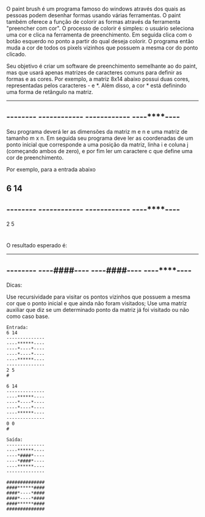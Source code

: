 O paint brush é um programa famoso do windows através dos quais as pessoas podem desenhar formas usando várias ferramentas. O paint também oferece a função de colorir as formas através da ferramenta "preencher com cor". O processo de colorir é simples: o usuário seleciona uma cor e clica na ferramenta de preenchimento. Em seguida clica com o botão esquerdo no ponto a partir do qual deseja colorir. O programa então muda a cor de todos os pixels vizinhos que possuem a mesma cor do ponto clicado.

Seu objetivo é criar um software de preenchimento semelhante ao do paint, mas que usará apenas matrizes de caracteres comuns para definir as formas e as cores. Por exemplo, a matriz 8x14 abaixo possui duas cores, representadas pelos caracteres - e *. Além disso, a cor * está definindo uma forma de retângulo na matriz.

--------------
----******----
----*----*----
----*----*----
----******----
--------------

Seu programa deverá ler as dimensões da matriz m e n e uma matriz de tamanho m x n. Em seguida seu programa deve ler as coordenadas de um ponto inicial que corresponde a uma posição da matriz, linha i e coluna j (começando ambos de zero), e por fim ler um caractere c que define uma cor de preenchimento.

Por exemplo, para a entrada abaixo

6 14
--------------
----******----
----*----*----
----*----*----
----******----
--------------

2 5

#

O resultado esperado é:

--------------
----******----
----*####*----
----*####*----
----******----
--------------

Dicas: 

Use recursividade para visitar os pontos vizinhos que possuem a mesma cor que o ponto inicial e que ainda não foram visitados;
Use uma matriz auxiliar que diz se um determinado ponto da matriz já foi visitado ou não como caso base.

```
Entrada:
6 14
--------------
----******----
----*----*----
----*----*----
----******----
--------------
2 5
#

6 14
--------------
----******----
----*----*----
----*----*----
----******----
--------------
0 0
#
```

```
Saída:
--------------
----******----
----*####*----
----*####*----
----******----
--------------

##############
####******####
####*----*####
####*----*####
####******####
##############
```